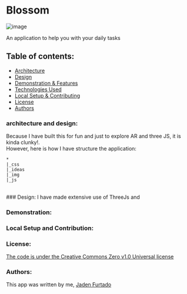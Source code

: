 # Blossom

![image](https://user-images.githubusercontent.com/52862591/165040240-9202646e-78aa-48e9-ac84-5e50189a5c00.png)

An application to help you with your daily tasks

## Table of contents:
- [Architecture](#architecture-and-design)
- [Design](#design)
- [Demonstration & Features](#demonstration)
- [Technologies Used](#technologies-used)
- [Local Setup & Contributing](#contributing)
- [License](#license-)
- [Authors](#authors)

### architecture and design:

Because I have built this for fun and just to explore AR and three JS, it is kinda clunky!. 
<br>
However, here is how I have structure the application:
```
*
|_css
|_ideas
|_img
|_js

```

<br />
### Design:
I have made extensive use of ThreeJs and 

### Demonstration:

### Local Setup and Contribution:

### License:
<a href="https://github.com/JadenFurtado/selfHelpApp/blob/main/LICENSE">The code is under the Creative Commons Zero v1.0 Universal license</a>

### Authors:

This app was written by me, <a href="https://twitter.com/furtado_jaden">Jaden Furtado</a>
